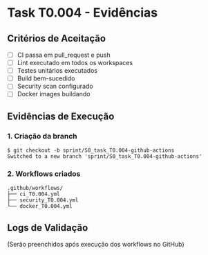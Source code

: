 # Task T0.004 - Evidências

## Critérios de Aceitação
- [ ] CI passa em pull_request e push
- [ ] Lint executado em todos os workspaces
- [ ] Testes unitários executados
- [ ] Build bem-sucedido
- [ ] Security scan configurado
- [ ] Docker images buildando

## Evidências de Execução

### 1. Criação da branch
```
$ git checkout -b sprint/S0_task_T0.004-github-actions
Switched to a new branch 'sprint/S0_task_T0.004-github-actions'
```

### 2. Workflows criados
```
.github/workflows/
├── ci_T0.004.yml
├── security_T0.004.yml
└── docker_T0.004.yml
```

## Logs de Validação
(Serão preenchidos após execução dos workflows no GitHub)
